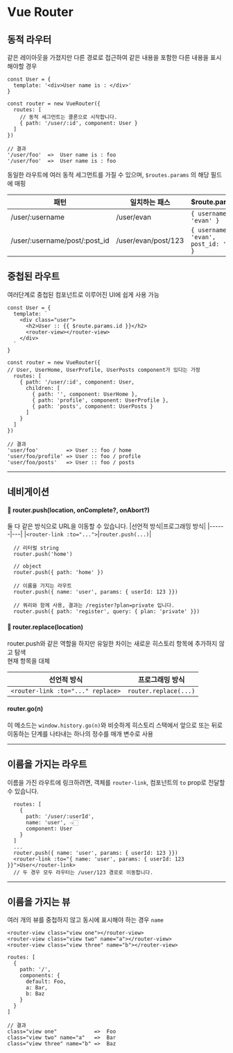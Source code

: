# Vue Router

## 동적 라우터
같은 레이아웃을 가졌지만 다른 경로로 접근하여 같은 내용을 포함한 다른 내용을 표시해야할 경우
```
const User = {
  template: '<div>User name is : </div>'
}

const router = new VueRouter({
  routes: [
    // 동적 세그먼트는 콜론으로 시작합니다.
    { path: '/user/:id', component: User }
  ]
})

// 결과
'/user/foo'  =>  User name is : foo
'/user/foo'  =>  User name is : foo
```
동일한 라우트에 여러 동적 세그먼트를 가질 수 있으며, ```$routes.params``` 의 해당 필드에 매핑

|패턴|일치하는 패스|$route.params|
|------|---|---|
|/user/:username|	/user/evan|```{ username: 'evan' }```|
|/user/:username/post/:post_id|/user/evan/post/123|```{ username: 'evan', post_id: '123' }```|

## 중첩된 라우트
여러단계로 중첩된 컴포넌트로 이루어진 UI에 쉽게 사용 가능
```
const User = {
  template: `
    <div class="user">
      <h2>User :: {{ $route.params.id }}</h2>
      <router-view></router-view>
    </div>
  `
}

const router = new VueRouter({
// User, UserHome, UserProfile, UserPosts component가 있다는 가정
  routes: [
    { path: '/user/:id', component: User,
      children: [
        { path: '', component: UserHome }, 
        { path: 'profile', component: UserProfile },
        { path: 'posts', component: UserPosts }
      ]
    }
  ]
})

// 결과
'user/foo'         => User :: foo / home
'user/foo/profile' => User :: foo / profile
'user/foo/posts'   => User :: foo / posts
```

-------------


## 네비게이션

#### 🔹 router.push(location, onComplete?, onAbort?)
둘 다 같은 방식으로 URL을 이동할 수 있습니다.
|선언적 방식|프로그래밍 방식|
|------|---|
|```<router-link :to="...">```|```router.push(...)```|

```
  // 리터럴 string
  router.push('home')

  // object
  router.push({ path: 'home' })

  // 이름을 가지는 라우트
  router.push({ name: 'user', params: { userId: 123 }})

  // 쿼리와 함께 사용, 결과는 /register?plan=private 입니다.
  router.push({ path: 'register', query: { plan: 'private' }})
```

#### 🔹 router.replace(location)
router.push와 같은 역할을 하지만 유일한 차이는 새로운 히스토리 항목에 추가하지 않고 탐색 <br />
현재 항목을 대체

|선언적 방식|프로그래밍 방식|
|------|---|
|```<router-link :to="..." replace>```|```router.replace(...)```|

#### router.go(n)
이 메소드는 ```window.history.go(n)```와 비슷하게 히스토리 스택에서 앞으로 또는 뒤로 이동하는 단계를 나타내는 하나의 정수를 매개 변수로 사용

-----------

## 이름을 가지는 라우트
이름을 가진 라우트에 링크하려면, 객체를 ```router-link```, 컴포넌트의 ```to``` prop로 전달할 수 있습니다.
```
  routes: [
    {
      path: '/user/:userId',
      name: 'user', 👈🏻
      component: User
    }
  ]
  ...
  router.push({ name: 'user', params: { userId: 123 }})
  <router-link :to="{ name: 'user', params: { userId: 123 }}">User</router-link>
  // 두 경우 모두 라우터는 /user/123 경로로 이동합니다.
```

-----------
## 이름을 가지는 뷰
여러 개의 뷰를 중첩하지 않고 동시에 표시해야 하는 경우 ```name```
```
<router-view class="view one"></router-view>
<router-view class="view two" name="a"></router-view>
<router-view class="view three" name="b"></router-view>

routes: [
  {
    path: '/',
    components: {
      default: Foo,
      a: Bar,
      b: Baz
    }
  }
]

// 결과
class="view one"            =>  Foo
class="view two" name="a"   =>  Bar
class="view three" name="b" =>  Baz
```









